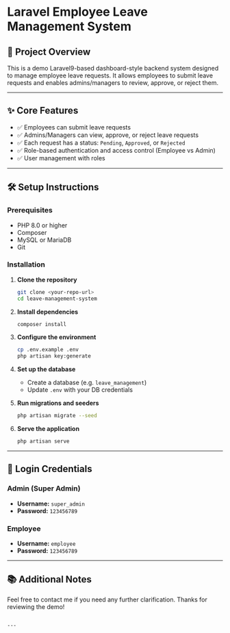 
# Laravel Employee Leave Management System

## 🧾 Project Overview

This is a demo Laravel9-based dashboard-style backend system designed to manage employee leave requests. It allows employees to submit leave requests and enables admins/managers to review, approve, or reject them.

---

## ✨ Core Features

- ✅ Employees can submit leave requests
- ✅ Admins/Managers can view, approve, or reject leave requests
- ✅ Each request has a status: `Pending`, `Approved`, or `Rejected`
- ✅ Role-based authentication and access control (Employee vs Admin)
- ✅ User management with roles
---

## 🛠 Setup Instructions

### Prerequisites
- PHP 8.0 or higher
- Composer
- MySQL or MariaDB
- Git
### Installation

1. **Clone the repository**
   ```bash
   git clone <your-repo-url>
   cd leave-management-system
   ```

2. **Install dependencies**
   ```bash
   composer install
   ```

3. **Configure the environment**
   ```bash
   cp .env.example .env
   php artisan key:generate
   ```

4. **Set up the database**
   - Create a database (e.g. `leave_management`)
   - Update `.env` with your DB credentials

5. **Run migrations and seeders**
   ```bash
   php artisan migrate --seed
   ```

6. **Serve the application**
   ```bash
   php artisan serve
   ```

---

## 🔐 Login Credentials

### Admin (Super Admin)
- **Username:** `super_admin`
- **Password:** `123456789`

### Employee
- **Username:** `employee`
- **Password:** `123456789`

---
## 📚 Additional Notes

Feel free to contact me if you need any further clarification. Thanks for reviewing the demo!
```

---
